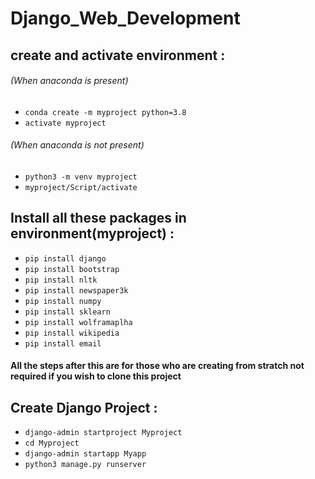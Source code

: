 # Django_Web_Development

## create and activate environment : 
###### (When anaconda is present)
- `conda create -m myproject python=3.8`
- `activate myproject`
###### (When anaconda is not present) 
- `python3 -m venv myproject`
-  `myproject/Script/activate`

## Install all these packages in environment(myproject) :
- `pip install django`
- `pip install bootstrap` 
- `pip install nltk`
- `pip install newspaper3k`
- `pip install numpy`
- `pip install sklearn`
- `pip install wolframaplha`
- `pip install wikipedia`
- `pip install email`

#### All the steps after this are for those who are creating from stratch not required if you wish to clone this project

## Create Django Project :
- `django-admin startproject Myproject`
- `cd Myproject`
- `django-admin startapp Myapp`
- `python3 manage.py runserver`

